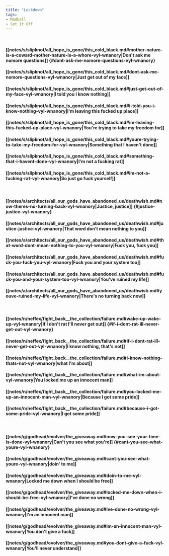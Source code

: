 ```yaml
---
title: "Lockdown"
tags:
- Madball
- Set It Off
---
```

&nbsp;
#### [[notes/s/slipknot/all_hope_is_gone/this_cold_black.md#mother-nature-is-a-coward-mother-nature-is-a-whore-vyl-wnanory|Don't ask me nomore questions]] {#dont-ask-me-nomore-questions-vyl-wnanory}
#### [[notes/s/slipknot/all_hope_is_gone/this_cold_black.md#dont-ask-me-nomore-questions-vyl-wnanory|Just get out of my face]]
#### [[notes/s/slipknot/all_hope_is_gone/this_cold_black.md#just-get-out-of-my-face-vyl-wnanory|I told you I know nothing]]
#### [[notes/s/slipknot/all_hope_is_gone/this_cold_black.md#i-told-you-i-know-nothing-vyl-wnanory|I'm leaving this fucked up place]]
#### [[notes/s/slipknot/all_hope_is_gone/this_cold_black.md#im-leaving-this-fucked-up-place-vyl-wnanory|You're trying to take my freedom for]]
#### [[notes/s/slipknot/all_hope_is_gone/this_cold_black.md#youre-trying-to-take-my-freedom-for-vyl-wnanory|Something that I haven't done]]
#### [[notes/s/slipknot/all_hope_is_gone/this_cold_black.md#something-that-i-havent-done-vyl-wnanory|I'm not a fucking rat]]
#### [[notes/s/slipknot/all_hope_is_gone/this_cold_black.md#im-not-a-fucking-rat-vyl-wnanory|So just go fuck yourself]]
&nbsp;
#### [[notes/a/architects/all_our_gods_have_abandoned_us/deathwish.md#now-theres-no-turning-back-vyl-wnanory|Justice, justice]] {#justice-justice-vyl-wnanory}
#### [[notes/a/architects/all_our_gods_have_abandoned_us/deathwish.md#justice-justice-vyl-wnanory|That word don't mean nothing to you]]
#### [[notes/a/architects/all_our_gods_have_abandoned_us/deathwish.md#that-word-dont-mean-nothing-to-you-vyl-wnanory|Fuck you, fuck you]]
#### [[notes/a/architects/all_our_gods_have_abandoned_us/deathwish.md#fuck-you-fuck-you-vyl-wnanory|Fuck you and your system too]]
#### [[notes/a/architects/all_our_gods_have_abandoned_us/deathwish.md#fuck-you-and-your-system-too-vyl-wnanory|You've ruined my life]]
#### [[notes/a/architects/all_our_gods_have_abandoned_us/deathwish.md#youve-ruined-my-life-vyl-wnanory|There's no turning back now]]
&nbsp;
#### [[notes/n/neffex/fight_back__the_collection/failure.md#wake-up-wake-up-vyl-wnanory|If I don't rat I'll never get out]] {#if-i-dont-rat-ill-never-get-out-vyl-wnanory}
#### [[notes/n/neffex/fight_back__the_collection/failure.md#if-i-dont-rat-ill-never-get-out-vyl-wnanory|I know nothing, that's not]]
#### [[notes/n/neffex/fight_back__the_collection/failure.md#i-know-nothing-thats-not-vyl-wnanory|what I'm about]]
#### [[notes/n/neffex/fight_back__the_collection/failure.md#what-im-about-vyl-wnanory|You locked me up an innocent man]]
#### [[notes/n/neffex/fight_back__the_collection/failure.md#you-locked-me-up-an-innocent-man-vyl-wnanory|Because I got some pride]]
#### [[notes/n/neffex/fight_back__the_collection/failure.md#because-i-got-some-pride-vyl-wnanory|I got some pride]]
&nbsp;
#### [[notes/g/godhead/evolver/the_giveaway.md#now-you-see-your-time-is-done-vyl-wnanory|Can't you see what you're]] {#cant-you-see-what-youre-vyl-wnanory}
#### [[notes/g/godhead/evolver/the_giveaway.md#cant-you-see-what-youre-vyl-wnanory|doin' to me]]
#### [[notes/g/godhead/evolver/the_giveaway.md#doin-to-me-vyl-wnanory|Locked me down when I should be free]]
#### [[notes/g/godhead/evolver/the_giveaway.md#locked-me-down-when-i-should-be-free-vyl-wnanory|I've done no wrong]]
#### [[notes/g/godhead/evolver/the_giveaway.md#ive-done-no-wrong-vyl-wnanory|I'm an innocent man]]
#### [[notes/g/godhead/evolver/the_giveaway.md#im-an-innocent-man-vyl-wnanory|You don't give a fuck]]
#### [[notes/g/godhead/evolver/the_giveaway.md#you-dont-give-a-fuck-vyl-wnanory|You'll never understand]]
